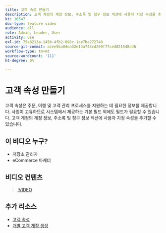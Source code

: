 ```yaml
---
title: 고객 속성 만들기
description: 고객 계정의 계정 정보, 주소록 및 청구 정보 섹션에 사용자 지정 속성을 추가하는 방법을 알아봅니다.
kt: 10547
doc-type: feature video
audience: all
role: Admin, Leader, User
activity: use
exl-id: 75a8213a-145b-4fb2-898c-1ae7ba272748
source-git-commit: acee5ba84ea32e14a743cd269f77ced821548ad6
workflow-type: tm+mt
source-wordcount: '111'
ht-degree: 0%

---
```


# 고객 속성 만들기

고객 속성은 주문, 이행 및 고객 관리 프로세스를 지원하는 데 필요한 정보를 제공합니다. 사업이 고유하므로 시스템에서 제공하는 기본 필드 외에도 필드가 필요할 수 있습니다. 고객 계정의 계정 정보, 주소록 및 청구 정보 섹션에 사용자 지정 속성을 추가할 수 있습니다.

## 이 비디오 누구?

- 저장소 관리자
- eCommerce 마케터

## 비디오 컨텐츠

>[!VIDEO](https://video.tv.adobe.com/v/343661?quality=12&learn=on)

## 추가 리소스

- [고객 속성](https://docs.magento.com/user-guide/stores/attributes-customer.html)
- [개별 고객 계정 생성](https://docs.magento.com/user-guide/customers/account-create.html)
